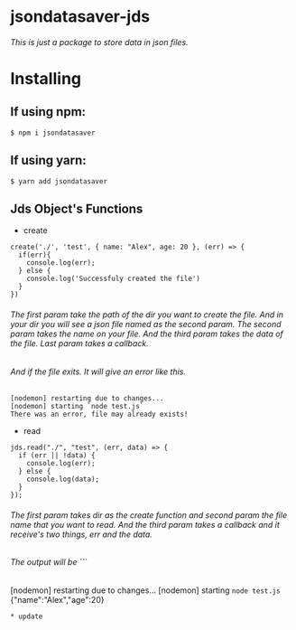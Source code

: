 # jsondatasaver-jds
###### This is just a package to store data in json files. 

# Installing

## If using npm:
```$ npm i jsondatasaver ```

## If using yarn:
```$ yarn add jsondatasaver ```

## Jds Object's Functions
* create
```
create('./', 'test', { name: "Alex", age: 20 }, (err) => {
  if(err){
    console.log(err);
  } else {
    console.log('Successfuly created the file')
  }
})

```
###### The first param take the path of the dir you want to create the file. And in your dir you will see a json file named as the second param. The second param takes the name on your file. And the third param takes the data of the file. Last param takes a callback.

###### And if the file exits. It will give an error like this.

```
[nodemon] restarting due to changes...
[nodemon] starting `node test.js`
There was an error, file may already exists!
```
* read
```
jds.read("./", "test", (err, data) => {
  if (err || !data) {
    console.log(err);
  } else {
    console.log(data);
  }
});

```
###### The first param takes dir as the create function and second param the file name that you want to read. And the third param takes a callback and it receive's two things, err and the data.

###### The output will be ```
[nodemon] restarting due to changes...
[nodemon] starting `node test.js`
{"name":"Alex","age":20} 
```
* update 
